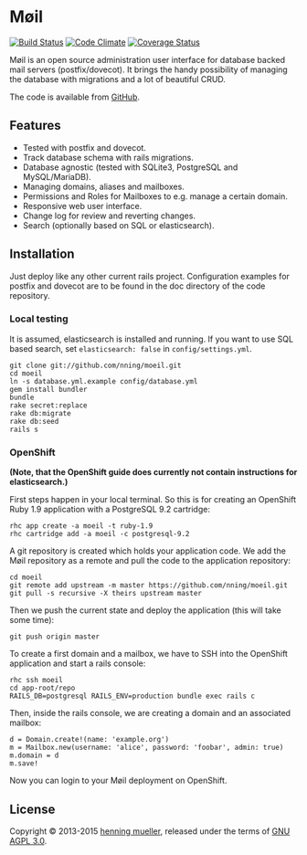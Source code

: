 Møil 
====

[![Build Status](https://img.shields.io/travis/nning/moeil.svg)](https://travis-ci.org/nning/moeil)
[![Code Climate](https://img.shields.io/codeclimate/github/nning/moeil.svg)](https://codeclimate.com/github/nning/moeil)
[![Coverage Status](https://img.shields.io/coveralls/nning/moeil.svg)](https://coveralls.io/r/nning/moeil)

Møil is an open source administration user interface for database backed mail
servers (postfix/dovecot). It brings the handy possibility of managing the
database with migrations and a lot of beautiful CRUD.

The code is available from [GitHub](https://github.com/nning/moeil.git).

Features
--------

* Tested with postfix and dovecot.
* Track database schema with rails migrations.
* Database agnostic (tested with SQLite3, PostgreSQL and MySQL/MariaDB).
* Managing domains, aliases and mailboxes.
* Permissions and Roles for Mailboxes to e.g. manage a certain domain.
* Responsive web user interface.
* Change log for review and reverting changes.
* Search (optionally based on SQL or elasticsearch).

Installation
------------

Just deploy like any other current rails project. Configuration examples for
postfix and dovecot are to be found in the doc directory of the code repository.

### Local testing

It is assumed, elasticsearch is installed and running. If you want to use SQL
based search, set `elasticsearch: false` in `config/settings.yml`.

    git clone git://github.com/nning/moeil.git
	cd moeil
	ln -s database.yml.example config/database.yml
	gem install bundler
	bundle
	rake secret:replace
	rake db:migrate
	rake db:seed
	rails s

### OpenShift

**(Note, that the OpenShift guide does currently not contain instructions for
elasticsearch.)**

First steps happen in your local terminal. So this is for creating an OpenShift
Ruby 1.9 application with a PostgreSQL 9.2 cartridge:

	rhc app create -a moeil -t ruby-1.9
	rhc cartridge add -a moeil -c postgresql-9.2

A git repository is created which holds your application code. We add the Møil
repository as a remote and pull the code to the application repository:

	cd moeil
	git remote add upstream -m master https://github.com/nning/moeil.git
	git pull -s recursive -X theirs upstream master

Then we push the current state and deploy the application (this will take some
time):

	git push origin master

To create a first domain and a mailbox, we have to SSH into the OpenShift
application and start a rails console:

	rhc ssh moeil
	cd app-root/repo
	RAILS_DB=postgresql RAILS_ENV=production bundle exec rails c

Then, inside the rails console, we are creating a domain and an associated
mailbox:

	d = Domain.create!(name: 'example.org')
	m = Mailbox.new(username: 'alice', password: 'foobar', admin: true)
	m.domain = d
	m.save!

Now you can login to your Møil deployment on OpenShift.

License
-------

Copyright © 2013-2015 [henning mueller](http://henning.orgizm.net/), released
under the terms of [GNU AGPL 3.0](http://www.gnu.org/licenses/agpl-3.0.html).
